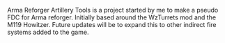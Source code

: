 Arma Reforger Artillery Tools is a project started by me to make a pseudo FDC for Arma reforger.
Initially based around the WzTurrets mod and the M119 Howitzer.
Future updates will be to expand this to other indirect fire systems added to the game. 
